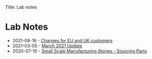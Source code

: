Title: Lab notes

# Lab Notes
  - 2021-08-16 - [Changes for EU and UK customers](/lab-notes/changes-for-eu-and-uk-customers/)
  - 2021-03-05 - [March 2021 Update](/lab-notes/march-2021-update)
  - 2020-07-10 - [Small Scale Manufacturing Stories - Sourcing Parts](/lab-notes/small-scale-manufacturing-sourcing)
